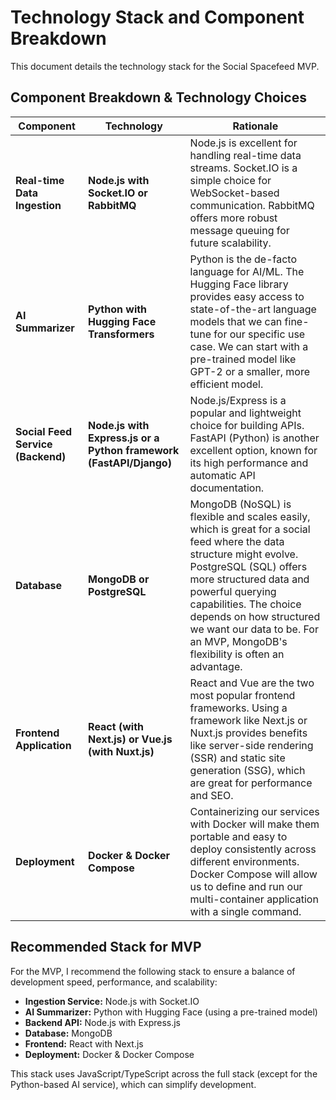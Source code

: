 # Technology Stack and Component Breakdown

This document details the technology stack for the Social Spacefeed MVP.

## Component Breakdown & Technology Choices

| Component | Technology | Rationale |
|---|---|---|
| **Real-time Data Ingestion** | **Node.js with Socket.IO or RabbitMQ** | Node.js is excellent for handling real-time data streams. Socket.IO is a simple choice for WebSocket-based communication. RabbitMQ offers more robust message queuing for future scalability. |
| **AI Summarizer** | **Python with Hugging Face Transformers** | Python is the de-facto language for AI/ML. The Hugging Face library provides easy access to state-of-the-art language models that we can fine-tune for our specific use case. We can start with a pre-trained model like GPT-2 or a smaller, more efficient model. |
| **Social Feed Service (Backend)** | **Node.js with Express.js or a Python framework (FastAPI/Django)** | Node.js/Express is a popular and lightweight choice for building APIs. FastAPI (Python) is another excellent option, known for its high performance and automatic API documentation. |
| **Database** | **MongoDB or PostgreSQL** | MongoDB (NoSQL) is flexible and scales easily, which is great for a social feed where the data structure might evolve. PostgreSQL (SQL) offers more structured data and powerful querying capabilities. The choice depends on how structured we want our data to be. For an MVP, MongoDB's flexibility is often an advantage. |
| **Frontend Application** | **React (with Next.js) or Vue.js (with Nuxt.js)** | React and Vue are the two most popular frontend frameworks. Using a framework like Next.js or Nuxt.js provides benefits like server-side rendering (SSR) and static site generation (SSG), which are great for performance and SEO. |
| **Deployment** | **Docker & Docker Compose** | Containerizing our services with Docker will make them portable and easy to deploy consistently across different environments. Docker Compose will allow us to define and run our multi-container application with a single command. |

## Recommended Stack for MVP

For the MVP, I recommend the following stack to ensure a balance of development speed, performance, and scalability:

-   **Ingestion Service:** Node.js with Socket.IO
-   **AI Summarizer:** Python with Hugging Face (using a pre-trained model)
-   **Backend API:** Node.js with Express.js
-   **Database:** MongoDB
-   **Frontend:** React with Next.js
-   **Deployment:** Docker & Docker Compose

This stack uses JavaScript/TypeScript across the full stack (except for the Python-based AI service), which can simplify development.